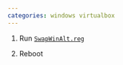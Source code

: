 ```yaml
---
categories: windows virtualbox
---
```


1. Run [`SwapWinAlt.reg`](../assets/SwapWinAlt.reg)

2. Reboot